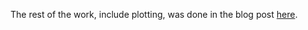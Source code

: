 The rest of the work, include plotting, was done in the blog post [here](https://tonyelhabr.rbind.io/posts/opta-xg-model-calibration/).
